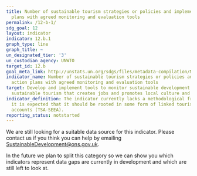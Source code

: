 ```yaml
---
title: Number of sustainable tourism strategies or policies and implemented action
  plans with agreed monitoring and evaluation tools
permalink: /12-b-1/
sdg_goal: 12
layout: indicator
indicator: 12.b.1
graph_type: line
graph_title: ~
un_designated_tier: '3'
un_custodian_agency: UNWTO
target_id: 12.b
goal_meta_link: http://unstats.un.org/sdgs/files/metadata-compilation/Metadata-Goal-12.pdf
indicator_name: Number of sustainable tourism strategies or policies and implemented
  action plans with agreed monitoring and evaluation tools
target: Develop and implement tools to monitor sustainable development impacts for
  sustainable tourism that creates jobs and promotes local culture and products.
indicator_definition: The indicator currently lacks a methodological framework but
  it is expected that it should be rooted in some form of linked tourism and environmental
  accounts (TSA-SEEA).
reporting_status: notstarted
---
```


We are still looking for a suitable data source for this indicator. Please contact us if you think you can help by emailing <a href="mailto:SustainableDevelopment@ons.gov.uk">SustainableDevelopment@ons.gov.uk</a>.

In the future we plan to split this category so we can show you which indicators represent data gaps are currently in development and which are still left to look at.
